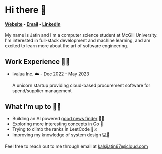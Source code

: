 # Hi there 👋

#### [Website](https://jateen67.github.io/jatinkalsi/) - [Email](mailto:kalsijatin67@icloud.com) - [LinkedIn](https://www.linkedin.com/in/jatin-kalsi/)

My name is Jatin and I'm a computer science student at McGill University. I'm interested in full-stack development and machine learning, and am excited to learn more about the art of software engineering.

## Work Experience 👨‍💻
- Ivalua Inc. ☁️ - Dec 2022 - May 2023
  
   A unicorn startup providing cloud-based procurement software for spend/supplier management
## What I’m up to 🏃‍♂️ 
- Building an AI powered [good news finder](https://github.com/jateen67/news) 🤖📰
- Exploring more interesting concepts in Go 🔵
- Trying to climb the ranks in LeetCode 🧠⚔️
- Improving my knowledge of system design 💻🎨

Feel free to reach out to me through email at kalsijatin67@icloud.com
